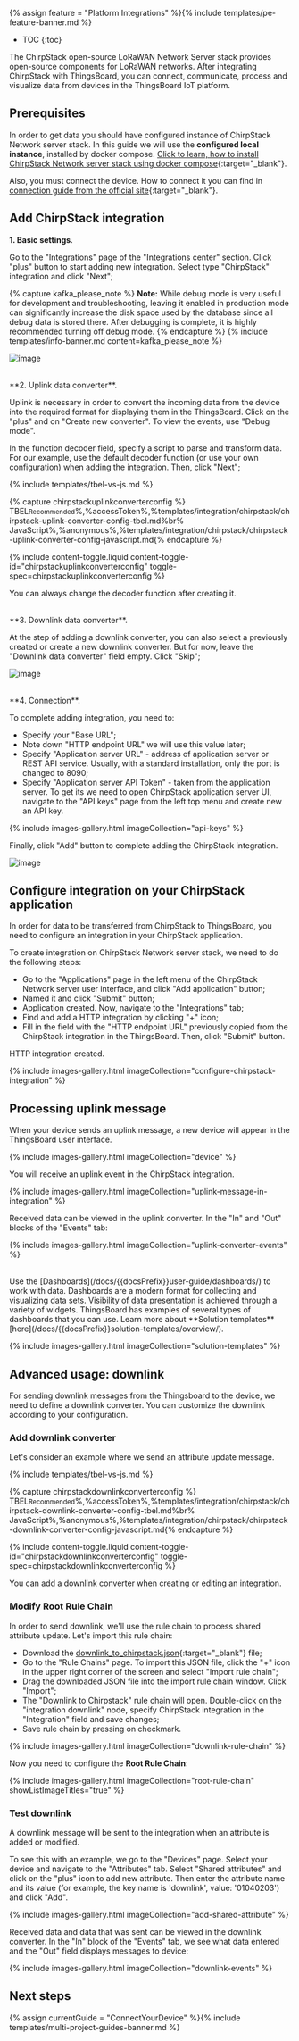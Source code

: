 {% assign feature = "Platform Integrations" %}{% include templates/pe-feature-banner.md %}

* TOC 
{:toc}

The ChirpStack open-source LoRaWAN Network Server stack provides open-source components for LoRaWAN networks. After integrating ChirpStack with ThingsBoard, you can connect, communicate, process and visualize data from devices in the ThingsBoard IoT platform.

## Prerequisites

In order to get data you should have configured instance of ChirpStack Network server stack. In this guide we will use the **configured local instance**, installed by docker compose.
[Click to learn, how to install ChirpStack Network server stack using docker compose](https://www.chirpstack.io/project/guides/docker-compose/){:target="_blank"}.

Also, you must connect the device. How to connect it you can find in [connection guide from the official site](https://www.chirpstack.io/project/guides/connect-device/){:target="_blank"}.

## Add ChirpStack integration

**1. Basic settings**.

Go to the "Integrations" page of the "Integrations center" section. Click "plus" button to start adding new integration. Select type "ChirpStack" integration and click "Next";

{% capture kafka_please_note %}
**Note:** While debug mode is very useful for development and troubleshooting, leaving it enabled in production mode can significantly increase the disk space used by the database since all debug data is stored there. After debugging is complete, it is highly recommended turning off debug mode.
{% endcapture %}
{% include templates/info-banner.md content=kafka_please_note %}

![image](/images/user-guide/integrations/chirpstack/chirpstack-integration-setup-1-pe.png)

<br>
**2. Uplink data converter**. 

Uplink is necessary in order to convert the incoming data from the device into the required format for displaying them in the ThingsBoard.
Click on the "plus" and on "Create new converter". To view the events, use "Debug mode".

In the function decoder field, specify a script to parse and transform data. For our example, use the default decoder function (or use your own configuration) when adding the integration. Then, click "Next";

{% include templates/tbel-vs-js.md %}

{% capture chirpstackuplinkconverterconfig %}
TBEL<small>Recommended</small>%,%accessToken%,%templates/integration/chirpstack/chirpstack-uplink-converter-config-tbel.md%br%
JavaScript<small></small>%,%anonymous%,%templates/integration/chirpstack/chirpstack-uplink-converter-config-javascript.md{% endcapture %}

{% include content-toggle.liquid content-toggle-id="chirpstackuplinkconverterconfig" toggle-spec=chirpstackuplinkconverterconfig %}

You can always change the decoder function after creating it.

<br>
**3. Downlink data converter**.

At the step of adding a downlink converter, you can also select a previously created or create a new downlink converter. But for now, leave the "Downlink data converter" field empty. Click "Skip";

![image](/images/user-guide/integrations/chirpstack/chirpstack-integration-setup-3-pe.png)

<br>
**4. Connection**.

To complete adding integration, you need to:

- Specify your "Base URL";
- Note down "HTTP endpoint URL" we will use this value later;
- Specify "Application server URL" - address of application server or REST API service. Usually, with a standard installation, only the port is changed to 8090;
- Specify "Application server API Token" - taken from the application server. To get its we need to open ChirpStack application server UI, navigate to the "API keys" page from the left top menu and create new an API key.  

{% include images-gallery.html imageCollection="api-keys" %}

Finally, click "Add" button to complete adding the ChirpStack integration.

![image](/images/user-guide/integrations/chirpstack/chirpstack-integration-setup-4-pe.png)

## Configure integration on your ChirpStack application

In order for data to be transferred from ChirpStack to ThingsBoard, you need to configure an integration in your ChirpStack application.

To create integration on ChirpStack Network server stack, we need to do the following steps:

- Go to the "Applications" page in the left menu of the ChirpStack Network server user interface, and click "Add application" button;
- Named it and click "Submit" button;
- Application created. Now, navigate to the "Integrations" tab;
- Find and add a HTTP integration by clicking "+" icon;
- Fill in the field with the "HTTP endpoint URL" previously copied from the ChirpStack integration in the ThingsBoard. Then, click "Submit" button.

HTTP integration created.

{% include images-gallery.html imageCollection="configure-chirpstack-integration" %}

## Processing uplink message

When your device sends an uplink message, a new device will appear in the ThingsBoard user interface.

{% include images-gallery.html imageCollection="device" %}

You will receive an uplink event in the ChirpStack integration.

{% include images-gallery.html imageCollection="uplink-message-in-integration" %}

Received data can be viewed in the uplink converter. In the "In" and "Out" blocks of the "Events" tab:

{% include images-gallery.html imageCollection="uplink-converter-events" %}

<br>
Use the [Dashboards](/docs/{{docsPrefix}}user-guide/dashboards/) to work with data. Dashboards are a modern format for collecting and visualizing data sets. Visibility of data presentation is achieved through a variety of widgets.  
ThingsBoard has examples of several types of dashboards that you can use. Learn more about **Solution templates** [here](/docs/{{docsPrefix}}solution-templates/overview/).

{% include images-gallery.html imageCollection="solution-templates" %}

## Advanced usage: downlink

For sending downlink messages from the Thingsboard to the device, we need to define a downlink converter. You can customize the downlink according to your configuration.  

### Add downlink converter

Let's consider an example where we send an attribute update message. 

{% include templates/tbel-vs-js.md %}

{% capture chirpstackdownlinkconverterconfig %}
TBEL<small>Recommended</small>%,%accessToken%,%templates/integration/chirpstack/chirpstack-downlink-converter-config-tbel.md%br%
JavaScript<small></small>%,%anonymous%,%templates/integration/chirpstack/chirpstack-downlink-converter-config-javascript.md{% endcapture %}

{% include content-toggle.liquid content-toggle-id="chirpstackdownlinkconverterconfig" toggle-spec=chirpstackdownlinkconverterconfig %}

You can add a downlink converter when creating or editing an integration.

### Modify Root Rule Chain

In order to send downlink, we'll use the rule chain to process shared attribute update. Let's import this rule chain:

- Download the [downlink_to_chirpstack.json](/docs/user-guide/integrations/resources/downlink_to_chirpstack.json){:target="_blank"} file;
- Go to the "Rule Chains" page. To import this JSON file, click the "+" icon in the upper right corner of the screen and select "Import rule chain";
- Drag the downloaded JSON file into the import rule chain window. Click "Import";
- The "Downlink to Chirpstack" rule chain will open. Double-click on the "integration downlink" node, specify ChirpStack integration in the "Integration" field and save changes;
- Save rule chain by pressing on checkmark.

{% include images-gallery.html imageCollection="downlink-rule-chain" %}

Now you need to configure the **Root Rule Chain**:

{% include images-gallery.html imageCollection="root-rule-chain" showListImageTitles="true" %}

### Test downlink

A downlink message will be sent to the integration when an attribute is added or modified.

To see this with an example, we go to the "Devices" page. Select your device and navigate to the "Attributes" tab. 
Select "Shared attributes" and click on the "plus" icon to add new attribute. Then enter the attribute name and its value (for example, the key name is 'downlink', value: '01040203') and click "Add".

{% include images-gallery.html imageCollection="add-shared-attribute" %}

Received data and data that was sent can be viewed in the downlink converter. In the "In" block of the "Events" tab, we see what data entered and the "Out" field displays messages to device:

{% include images-gallery.html imageCollection="downlink-events" %}

## Next steps

{% assign currentGuide = "ConnectYourDevice" %}{% include templates/multi-project-guides-banner.md %}